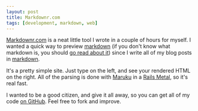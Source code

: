 ```yaml
---
layout: post
title: Markdownr.com
tags: [development, markdown, web]
---
```


[Markdownr.com][] is a neat little tool I wrote in a couple of hours for myself. I wanted a quick way to preview [markdown][] (if you don't know what markdown is, you should [go read about it](http://daringfireball.net/projects/markdown)) since I write all of my blog posts in [markdown][].

It's a pretty simple site. Just type on the left, and see your rendered HTML on the right. All of the parsing is done with [Maruku](http://maruku.rubyforge.org/) in a [Rails Metal](http://weblog.rubyonrails.org/2008/12/17/introducing-rails-metal), so it's real fast.

I wanted to be a good citizen, and give it all away, so you can get all of my code [on GitHub](http://github.com/samsoffes/markdownr.com). Feel free to fork and improve.

[Markdownr.com]: http://markdownr.com
[markdown]: http://daringfireball.net/projects/markdown
